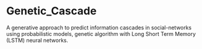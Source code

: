 # Genetic_Cascade
A generative approach to predict information cascades in social-networks using probabilistic models, genetic algorithm with Long Short Term Memory (LSTM) neural networks.
